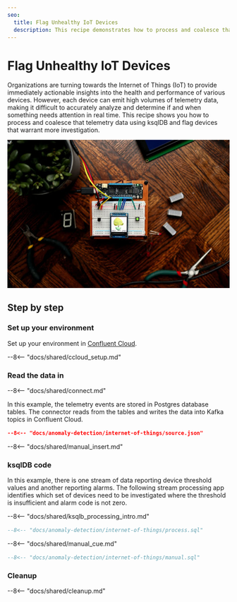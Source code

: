 ```yaml
---
seo:
  title: Flag Unhealthy IoT Devices 
  description: This recipe demonstrates how to process and coalesce that telemetry data using ksqlDB and flag devices that warrant more investigation.
---
```


# Flag Unhealthy IoT Devices 

Organizations are turning towards the Internet of Things (IoT) to provide immediately actionable insights into the health and performance of various devices. However, each device can emit high volumes of telemetry data, making it difficult to accurately analyze and determine if and when something needs attention in real time. This recipe shows you how to process and coalesce that telemetry data using ksqlDB and flag devices that warrant more investigation.

![internet of things](../../img/iot.jpg)

## Step by step

### Set up your environment

Set up your environment in [Confluent Cloud](https://www.confluent.io/confluent-cloud/tryfree/?utm_source=github&utm_medium=ksqldb_recipes&utm_campaign=internet-of-things).

--8<-- "docs/shared/ccloud_setup.md"

### Read the data in

--8<-- "docs/shared/connect.md"

In this example, the telemetry events are stored in Postgres database tables. The connector reads from the tables and writes the data into Kafka topics in Confluent Cloud.

```json
--8<-- "docs/anomaly-detection/internet-of-things/source.json"
```

--8<-- "docs/shared/manual_insert.md"

### ksqlDB code

In this example, there is one stream of data reporting device threshold values and another reporting alarms.
The following stream processing app identifies which set of devices need to be investigated where the threshold is insufficient and alarm code is not zero.

--8<-- "docs/shared/ksqlb_processing_intro.md"

```sql
--8<-- "docs/anomaly-detection/internet-of-things/process.sql"
```

--8<-- "docs/shared/manual_cue.md"

```sql
--8<-- "docs/anomaly-detection/internet-of-things/manual.sql"
```

### Cleanup

--8<-- "docs/shared/cleanup.md"
